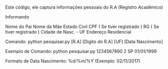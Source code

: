 Este código, ele captura informações pessoais do R.A (Registro Acadêmico)

Informando 


 Nome do Pai
 Nome da Mãe
 Estado Civil
 CPF ( Se tiver registrado )
 RG ( Se tiver registrado )
 Cidade de Nasc. - UF
 Endereço Residencial



Comando: python pesquisar.py [R.A] [Digito do R.A] [UF] [Data Nascimento]

Exemplo de Comando:  python pesquisar.py 1234567890 2 SP 01/01/1999


Formato de Data Nascimento:  %d/%m/%Y (Exemplo: 02/11/2017) 